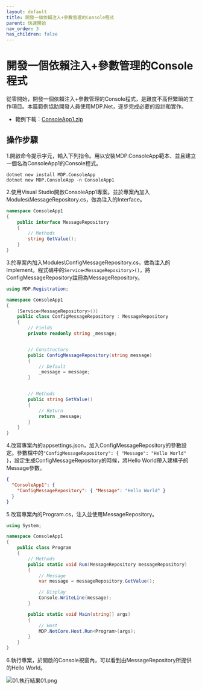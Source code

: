 ```yaml
---
layout: default
title: 開發一個依賴注入+參數管理的Console程式
parent: 快速開始
nav_order: 3
has_children: false
---
```


# 開發一個依賴注入+參數管理的Console程式

從零開始，開發一個依賴注入+參數管理的Console程式，是難度不高但繁瑣的工作項目。本篇範例協助開發人員使用MDP.Net，逐步完成必要的設計和實作。

- 範例下載：[ConsoleApp1.zip](https://clark159.github.io/MDP.Net/快速開始/開發一個依賴注入+參數管理的Console程式/ConsoleApp1.zip)


## 操作步驟

1.開啟命令提示字元，輸入下列指令。用以安裝MDP.ConsoleApp範本、並且建立一個名為ConsoleApp1的Console程式。

```
dotnet new install MDP.ConsoleApp
dotnet new MDP.ConsoleApp -n ConsoleApp1
```

2.使用Visual Studio開啟ConsoleApp1專案。並於專案內加入Modules\MessageRepository.cs，做為注入的Interface。

```csharp
namespace ConsoleApp1
{
    public interface MessageRepository
    {
        // Methods
        string GetValue();
    }
}
```

3.於專案內加入Modules\ConfigMessageRepository.cs，做為注入的Implement。程式碼中的``` Service<MessageRepository>() ```，將ConfigMessageRepository註冊為MessageRepository。

```csharp
using MDP.Registration;

namespace ConsoleApp1
{
    [Service<MessageRepository>()]
    public class ConfigMessageRepository : MessageRepository
    {
        // Fields
        private readonly string _message;


        // Constructors
        public ConfigMessageRepository(string message)
        {
            // Default
            _message = message;
        }


        // Methods
        public string GetValue()
        {
            // Return
            return _message;
        }
    }
}
```

4.改寫專案內的appsettings.json，加入ConfigMessageRepository的參數設定。參數檔中的``` "ConfigMessageRepository": { "Message": "Hello World" } ```，設定生成ConfigMessageRepository的時候，將Hello World帶入建構子的Message參數。

```json
{
  "ConsoleApp1": {
    "ConfigMessageRepository": { "Message": "Hello World" }
  }
}
```

5.改寫專案內的Program.cs，注入並使用MessageRepository。

```csharp
using System;

namespace ConsoleApp1
{
    public class Program
    {
        // Methods
        public static void Run(MessageRepository messageRepository)
        {
            // Message
            var message = messageRepository.GetValue();

            // Display
            Console.WriteLine(message);
        }

        public static void Main(string[] args)
        {
            // Host
            MDP.NetCore.Host.Run<Program>(args);
        }
    }
}
```

6.執行專案，於開啟的Console視窗內，可以看到由MessageRepository所提供的Hello World。

![01.執行結果01.png](https://clark159.github.io/MDP.Net/快速開始/開發一個依賴注入+參數管理的Console程式/01.執行結果01.png)
